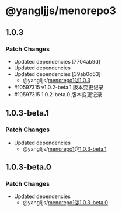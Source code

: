 # @yangljjs/menorepo3

## 1.0.3

### Patch Changes

- Updated dependencies [7704ab9d]
- Updated dependencies
- Updated dependencies [39ab0d63]
  - @yangljjs/menorepo1@1.0.3
- #10597315 v1.0.2-beta.1 版本变更记录
- #10597315 1.0.2-beta.0 版本变更记录


## 1.0.3-beta.1

### Patch Changes

- Updated dependencies
  - @yangljjs/menorepo1@1.0.3-beta.1

## 1.0.3-beta.0

### Patch Changes

- Updated dependencies
  - @yangljjs/menorepo1@1.0.3-beta.0
